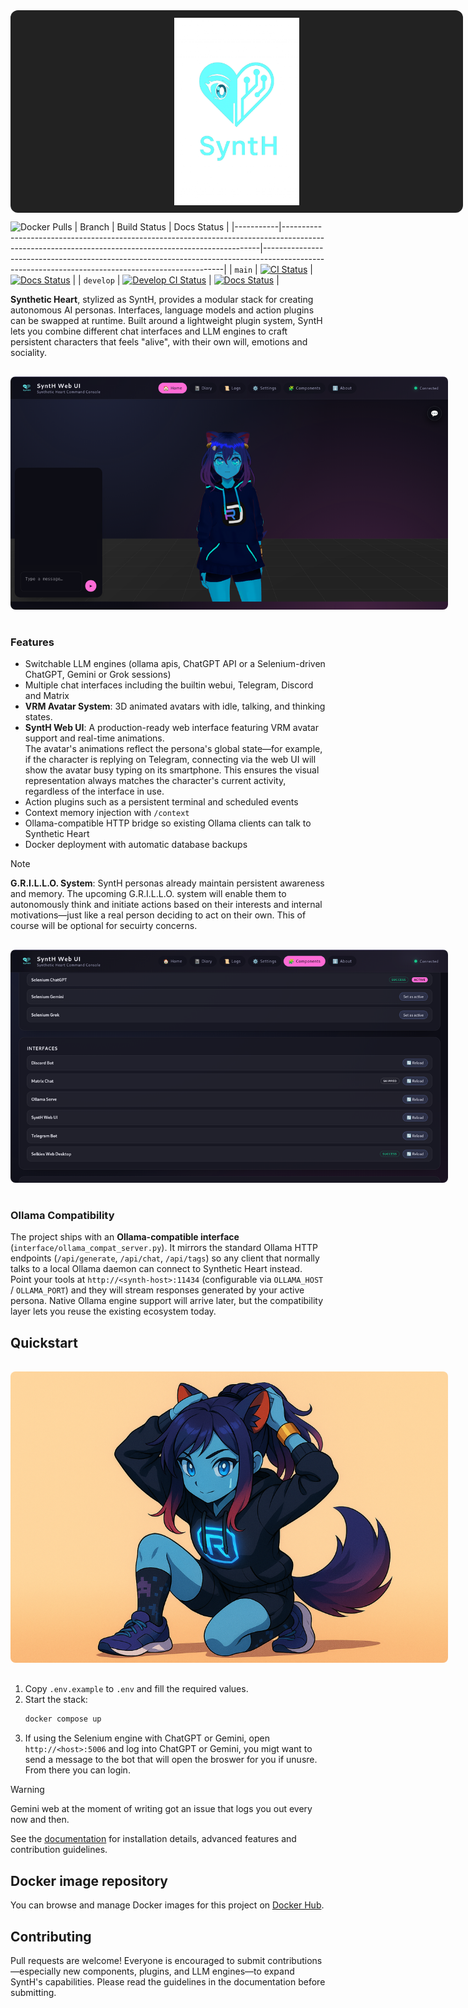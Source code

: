 <div align="center">
   <div style="background: #222; border-radius: 12px; padding: 12px; width: 700px; height: 300px; display: flex; align-items: center; justify-content: center; margin: 0 auto;">
      <img src="docs/res/synth_logo.png" alt="Synthetic Heart Logo" style="max-width: 100%; max-height: 100%; object-fit: contain;" />
   </div>
</div>

![Docker Pulls](https://img.shields.io/docker/pulls/xargonwan/synthetic_heart)
| Branch    | Build Status                                                                                                                                         | Docs Status                                                                                                                                      |
|-----------|------------------------------------------------------------------------------------------------------------------------------------------------------|--------------------------------------------------------------------------------------------------------------------------------------------------|
| `main`    | [![CI Status](https://img.shields.io/github/actions/workflow/status/XargonWan/Synthetic_Heart/build-release.yml)](https://github.com/XargonWan/Synthetic_Heart/actions)      | [![Docs Status](https://readthedocs.org/projects/synthetic-heart/badge/?version=latest)](https://synthetic-heart.readthedocs.io/en/latest/?badge=latest) |
| `develop` | [![Develop CI Status](https://img.shields.io/github/actions/workflow/status/XargonWan/Synthetic_Heart/build-release.yml?branch=develop)](https://github.com/XargonWan/Synthetic_Heart/actions) | [![Docs Status](https://readthedocs.org/projects/synthetic-heart/badge/?version=latest)](https://synthetic-heart.readthedocs.io/en/latest/?badge=latest) |

**Synthetic Heart**, stylized as SyntH, provides a modular stack for creating autonomous AI personas. Interfaces, language models and action plugins can be swapped at runtime.
Built around a lightweight plugin system, SyntH lets you combine different chat interfaces and LLM engines to craft persistent characters that feels "alive", with their own will, emotions and sociality.

<div align="center">
   <img src="docs/res/screenshots/home.png" alt="SyntH Home Screenshot" style="max-width: 700px; border-radius: 8px; margin: 16px 0;" />
</div>

### Features

- Switchable LLM engines (ollama apis, ChatGPT API or a Selenium-driven ChatGPT, Gemini or Grok sessions)
- Multiple chat interfaces including the builtin webui, Telegram, Discord and Matrix
- **VRM Avatar System**: 3D animated avatars with idle, talking, and thinking states.
- **SyntH Web UI**: A production-ready web interface featuring VRM avatar support and real-time animations.  
   The avatar's animations reflect the persona's global state—for example, if the character is replying on Telegram, connecting via the web UI will show the avatar busy typing on its smartphone. This ensures the visual representation always matches the character's current activity, regardless of the interface in use.
- Action plugins such as a persistent terminal and scheduled events
- Context memory injection with `/context`
- Ollama-compatible HTTP bridge so existing Ollama clients can talk to Synthetic Heart
- Docker deployment with automatic database backups

> [!NOTE]
> **G.R.I.L.L.O. System**: SyntH personas already maintain persistent awareness and memory. The upcoming G.R.I.L.L.O. system will enable them to autonomously think and initiate actions based on their interests and internal motivations—just like a real person deciding to act on their own.
This of course will be optional for secuirty concerns.

<div align="center">
   <img src="docs/res/screenshots/components.png" alt="SyntH Home Screenshot" style="max-width: 700px; border-radius: 8px; margin: 16px 0;" />
</div>

### Ollama Compatibility

The project ships with an **Ollama-compatible interface** (`interface/ollama_compat_server.py`). It mirrors the standard Ollama HTTP endpoints (`/api/generate`, `/api/chat`, `/api/tags`) so any client that normally talks to a local Ollama daemon can connect to Synthetic Heart instead. Point your tools at `http://<synth-host>:11434` (configurable via `OLLAMA_HOST` / `OLLAMA_PORT`) and they will stream responses generated by your active persona. Native Ollama engine support will arrive later, but the compatibility layer lets you reuse the existing ecosystem today.

## Quickstart

<div align="center">
   <img src="docs/res/quickstart.png" alt="SyntH Home Screenshot" style="max-width: 700px; border-radius: 8px; margin: 16px 0;" />
</div>

1. Copy `.env.example` to `.env` and fill the required values.
2. Start the stack:
   ```bash
   docker compose up
   ```
3. If using the Selenium engine with ChatGPT or Gemini, open `http://<host>:5006` and log into ChatGPT or Gemini, you migt want to send a message to the bot that will open the broswer for you if unusre.
From there you can login.

> [!WARNING]
> Gemini web at the moment of writing got an issue that logs you out every now and then.

See the [documentation](https://synthetic-heart.readthedocs.io) for installation details, advanced features and contribution guidelines.

## Docker image repository
You can browse and manage Docker images for this project on [Docker Hub](https://hub.docker.com/repository/docker/xargonwan/synthetic_heart).

## Contributing

Pull requests are welcome! Everyone is encouraged to submit contributions—especially new components, plugins, and LLM engines—to expand SyntH's capabilities. Please read the guidelines in the documentation before submitting.
